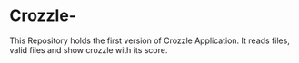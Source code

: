 # Crozzle-
This Repository holds the first version of Crozzle Application. It reads files, valid files and show crozzle with its score.

